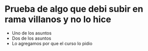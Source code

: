 # Prueba de algo que debi subir en rama villanos y no lo hice

* Uno de los asuntos
* Dos de los asuntos
* Lo agregamos por que el curso lo pidio